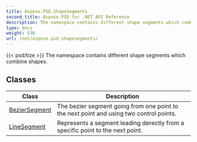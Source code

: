 ```yaml
---
title: Aspose.PSD.ShapeSegments
second_title: Aspose.PSD for .NET API Reference
description: The namespace contains different shape segments which combine shapes
type: docs
weight: 530
url: /net/aspose.psd.shapesegments/
---
```

{{< psd/tize >}}
The namespace contains different shape segments which combine shapes.

## Classes

| Class | Description |
| --- | --- |
| [BezierSegment](./beziersegment/) | The bezier segment going from one point to the next point and using two control points. |
| [LineSegment](./linesegment/) | Represents a segment leading derectly from a specific point to the next point. |


